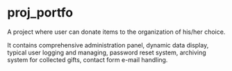 # proj_portfo

A project where user can donate items to the organization of his/her choice. 

It contains comprehensive administration panel, 
dynamic data display, 
typical user logging and managing, password reset system,
archiving system for collected gifts, 
contact form e-mail handling.




